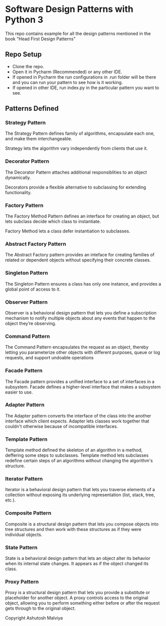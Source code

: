 
# Software Design Patterns with Python 3
This repo contains example for all the design patterns mentioned in the book "Head First Design Patterns"


## Repo Setup
- Clone the repo.
- Open it in Pycharm (Recommended) or any other IDE.
- If opened in Pycharm the run configurations in .run folder will be there and you can run your pattern to see how is it working. 
- If opened in other IDE, run index.py in the particular pattern you want to see.


## Patterns Defined

### Strategy Pattern

The Strategy Pattern defines family of algorithms, encapsulate each one, and make them interchangeable. 

Strategy lets the algorithm vary independently from clients that use it.

### Decorator Pattern

The Decorator Pattern attaches additional responsiblities to an object dynamically. 

Decorators provide a flexible alternative to subclassing for extending functionality.

### Factory Pattern

The Factory Method Pattern defines an interface for creating an object, but lets subclass decide which class to instantiate. 

Factory Method lets a class defer instantiation to subclasses.

### Abstract Factory Pattern

The Abstract Factory pattern provides an inteface for creating families of related or dependent objects without specifying their concrete classes.

### Singleton Pattern

The Singleton Pattern ensures a class has only one instance, and provides a global point of access to it.

### Observer Pattern

Observer is a behavioral design pattern that lets you define a subscription mechanism to notify multiple objects about any events that happen to the object they’re observing.

### Command Pattern

The Command Pattern encapsulates the request as an object, thereby letting you parameterize
other objects with different purposes, queue or log requests, and support undoable operations

### Facade Pattern

The Facade pattern provides a unified interface to a set of interfaces
in a subsystem. Facade defines a higher-level interface that makes a subsystem
easier to use.

### Adapter Pattern

The Adapter pattern converts the interface of the class into the 
another interface which client expects. Adapter lets classes work together that couldn't otherwise 
because of incompatible interfaces.


### Template Pattern

Template method defined the skeleton of an algorithm in a method, deffering some steps to subclasses. 
Template method lets subclasses redefine certain steps of an algorithms without changing the algorithm's structure.


### Iterator Pattern

Iterator is a behavioral design pattern that lets you traverse elements of a collection without exposing its 
underlying representation (list, stack, tree, etc.).


### Composite Pattern

Composite is a structural design pattern that lets you compose objects into tree structures and then
work with these structures as if they were individual objects.


### State Pattern

State is a behavioral design pattern that lets an object alter its behavior when its internal state changes. 
It appears as if the object changed its class.


### Proxy Pattern

Proxy is a structural design pattern that lets you provide a substitute or placeholder for another object. 
A proxy controls access to the original object, allowing you to perform something either before or after the request 
gets through to the original object.

Copyright
Ashutosh Malviya







